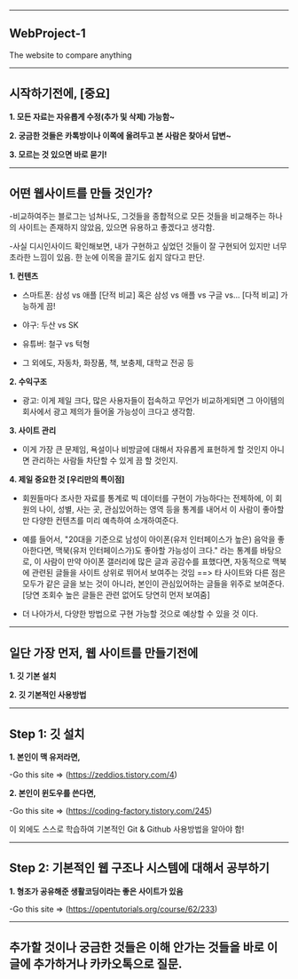 --------------------------------------
## WebProject-1
The website to compare anything 

--------------------------------------

## 시작하기전에, [중요]

__1. 모든 자료는 자유롭게 수정(추가 및 삭제) 가능함~__

__2. 궁금한 것들은 카톡방이나 이쪽에 올려두고 본 사람은 찾아서 답변~__

__3. 모르는 것 있으면 바로 묻기!__

--------------------------------------

## 어떤 웹사이트를 만들 것인가?

-비교하여주는 블로그는 넘쳐나도, 그것들을 종합적으로 모든 것들을 비교해주는 하나의 사이트는 존재하지 않았음, 있으면 유용하고 좋겠다고 생각함.

-사실 디시인사이드 확인해보면, 내가 구현하고 싶었던 것들이 잘 구현되어 있지만 너무 초라한 느낌이 있음. 한 눈에 이목을 끌기도 쉽지 않다고 판단.

__1. 컨텐츠__

  - 스마트폰: 삼성 vs 애플 [단적 비교] 혹은 삼성 vs 애플 vs 구글 vs... [다적 비교] 가능하게 끔!
  
  - 야구: 두산 vs SK 
  
  - 유튜버: 철구 vs 턱형 
  
  - 그 외에도, 자동차, 화장품, 책, 보충제, 대학교 전공 등


__2. 수익구조__

  - 광고: 이게 제일 크다, 많은 사용자들이 접속하고 무언가 비교하게되면 그 아이템의 회사에서 광고 제의가 들어올 가능성이 크다고 생각함. 
  
__3. 사이트 관리__

  - 이게 가장 큰 문제임, 욕설이나 비방글에 대해서 자유롭게 표현하게 할 것인지 아니면 관리하는 사람들 차단할 수 있게 끔 할 것인지.
  
__4. 제일 중요한 것 [우리만의 특이점]__

  - 회원들마다 조사한 자료를 통계로 빅 데이터를 구현이 가능하다는 전제하에, 이 회원의 나이, 성별, 사는 곳, 관심있어하는 영역 등을 통계를 내어서 이 사람이 좋아할 만      다양한 컨텐츠를 미리 예측하여 소개하여준다.
  
  - 예를 들어서, "20대을 기준으로 남성이 아이폰(유저 인터페이스가 높은) 음악을 좋아한다면, 맥북(유저 인터페이스가)도 좋아할 가능성이 크다." 라는 통계를 바탕으로,      이 사람이 만약 아이폰 갤러리에 많은 글과 공감수를 표했다면, 자동적으로 맥북에 관련된 글들을 사이트 상위로 뛰어서 보여주는 것임
     ==> 타 사이트와 다른 점은 모두가 같은 글을 보는 것이 아니라, 본인이 관심있어하는 글들을 위주로 보여준다.
     [당연 조회수 높은 글들은 관련 없어도 당연히 먼저 보여줌]
     
  - 더 나아가서, 다양한 방법으로 구현 가능할 것으로 예상할 수 있을 것 이다.

--------------------------------------

## 일단 가장 먼저, 웹 사이트를 만들기전에

__1. 깃 기본 설치__

__2. 깃 기본적인 사용방법__

--------------------------------------


## Step 1: 깃 설치

__1. 본인이 맥 유저라면,__

  -Go this site => (https://zeddios.tistory.com/4)

__2. 본인이 윈도우를 쓴다면,__

  -Go this site => (https://coding-factory.tistory.com/245)

이 외에도 스스로 학습하여 기본적인 Git & Github 사용방법을 알아야 함!

--------------------------------------


## Step 2: 기본적인 웹 구조나 시스템에 대해서 공부하기

__1. 형조가 공유해준 생활코딩이라는 좋은 사이트가 있음__

-Go this site => (https://opentutorials.org/course/62/233)

--------------------------------------


## 추가할 것이나 궁금한 것들은 이해 안가는 것들을 바로 이 글에 추가하거나 카카오톡으로 질문.




